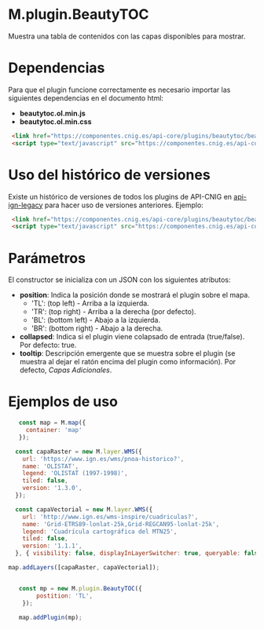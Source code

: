 # M.plugin.BeautyTOC

Muestra una tabla de contenidos con las capas disponibles para mostrar.

# Dependencias
Para que el plugin funcione correctamente es necesario importar las siguientes dependencias en el documento html:

- **beautytoc.ol.min.js**
- **beautytoc.ol.min.css**

```html
 <link href="https://componentes.cnig.es/api-core/plugins/beautytoc/beautytoc.ol.min.css" rel="stylesheet" />
 <script type="text/javascript" src="https://componentes.cnig.es/api-core/plugins/beautytoc/beautytoc.ol.min.js"></script>
```

# Uso del histórico de versiones

Existe un histórico de versiones de todos los plugins de API-CNIG en [api-ign-legacy](https://github.com/IGN-CNIG/API-CNIG/tree/master/api-ign-legacy/plugins) para hacer uso de versiones anteriores.
Ejemplo:
```html
 <link href="https://componentes.cnig.es/api-core/plugins/beautytoc/beautytoc-1.0.0.ol.min.css" rel="stylesheet" />
 <script type="text/javascript" src="https://componentes.cnig.es/api-core/plugins/beautytoc/beautytoc-1.0.0.ol.min.js"></script>
```

# Parámetros

El constructor se inicializa con un JSON con los siguientes atributos:

- **position**: Indica la posición donde se mostrará el plugin sobre el mapa.
  - 'TL': (top left) - Arriba a la izquierda.
  - 'TR': (top right) - Arriba a la derecha (por defecto).
  - 'BL': (bottom left) - Abajo a la izquierda.
  - 'BR': (bottom right) - Abajo a la derecha.
- **collapsed**: Indica si el plugin viene colapsado de entrada (true/false). Por defecto: true.
- **tooltip**: Descripción emergente que se muestra sobre el plugin (se muestra al dejar el ratón encima del plugin como información). Por defecto, _Capas Adicionales_.

# Ejemplos de uso

```javascript
   const map = M.map({
     container: 'map'
   });

  const capaRaster = new M.layer.WMS({
    url: 'https://www.ign.es/wms/pnoa-historico?',
    name: 'OLISTAT',
    legend: 'OLISTAT (1997-1998)',
    tiled: false,
    version: '1.3.0',
  });

  const capaVectorial = new M.layer.WMS({
    url: 'http://www.ign.es/wms-inspire/cuadriculas?',
    name: 'Grid-ETRS89-lonlat-25k,Grid-REGCAN95-lonlat-25k',
    legend: 'Cuadrícula cartográfica del MTN25',
    tiled: false,
    version: '1.1.1',
  }, { visibility: false, displayInLayerSwitcher: true, queryable: false });

map.addLayers([capaRaster, capaVectorial]);


   const mp = new M.plugin.BeautyTOC({
        postition: 'TL',
    });

   map.addPlugin(mp);
```

